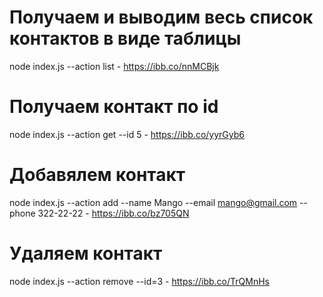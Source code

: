 
# Получаем и выводим весь список контактов в виде таблицы
node index.js --action list  - https://ibb.co/nnMCBjk
# Получаем контакт по id
node index.js --action get --id 5  - https://ibb.co/yyrGyb6
# Добавялем контакт
node index.js --action add --name Mango --email mango@gmail.com --phone 322-22-22  - https://ibb.co/bz705QN
# Удаляем контакт
node index.js --action remove --id=3 - https://ibb.co/TrQMnHs
